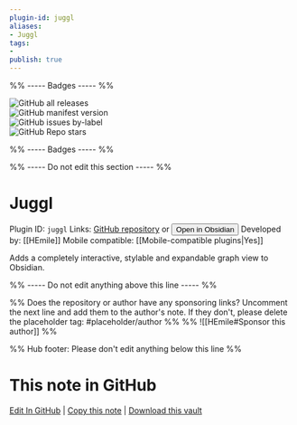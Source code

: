 ```yaml
---
plugin-id: juggl
aliases:
- Juggl
tags: 
- 
publish: true
---
```


%% ----- Badges ----- %%

![GitHub all releases](https://img.shields.io/github/downloads/HEmile/juggl/total?color=573E7A&logo=github&style=for-the-badge)   
![GitHub manifest version](https://img.shields.io/github/manifest-json/v/HEmile/juggl?color=573E7A&logo=github&style=for-the-badge)   
![GitHub issues by-label](https://img.shields.io/github/issues/HEmile/juggl/help%20wanted?color=573E7A&logo=github&style=for-the-badge)   
![GitHub Repo stars](https://img.shields.io/github/stars/HEmile/juggl?color=573E7A&logo=github&style=for-the-badge)

%% ----- Badges ----- %%

%% ----- Do not edit this section ----- %%

# Juggl

Plugin ID: `juggl`
Links: [GitHub repository](https://github.com/HEmile/juggl) or [<button id=HH>Open in Obsidian</button>](obsidian://goto-plugin?id=juggl)
Developed by: [[HEmile]]
Mobile compatible: [[Mobile-compatible plugins|Yes]]

Adds a completely interactive, stylable and expandable graph view to Obsidian.

%% ----- Do not edit anything above this line ----- %% 

%% Does the repository or author have any sponsoring links? Uncomment the next line and add them to the author's note. If they don't, please delete the placeholder tag: #placeholder/author %%
%% ![[HEmile#Sponsor this author]] %%

%% Hub footer: Please don't edit anything below this line %%

# This note in GitHub

<span class="git-footer">[Edit In GitHub](https://github.dev/obsidian-community/obsidian-hub/blob/main/02%20-%20Community%20Expansions/02.05%20All%20Community%20Expansions/Plugins/juggl.md "git-hub-edit-note") | [Copy this note](https://raw.githubusercontent.com/obsidian-community/obsidian-hub/main/02%20-%20Community%20Expansions/02.05%20All%20Community%20Expansions/Plugins/juggl.md "git-hub-copy-note") | [Download this vault](https://github.com/obsidian-community/obsidian-hub/archive/refs/heads/main.zip "git-hub-download-vault") </span>

